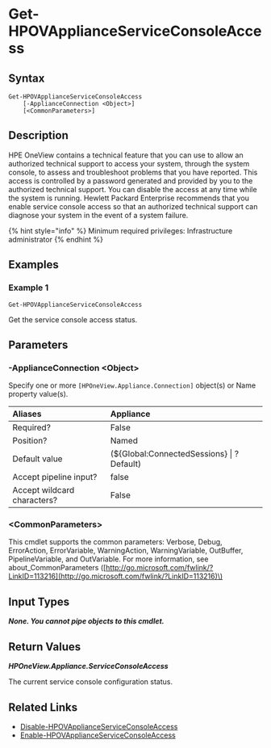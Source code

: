 ﻿---
description: Get the appliance service console access configuration.
---

# Get-HPOVApplianceServiceConsoleAccess

## Syntax

```text
Get-HPOVApplianceServiceConsoleAccess
    [-ApplianceConnection <Object>]
    [<CommonParameters>]
```

## Description

HPE OneView contains a technical feature that you can use to allow an authorized technical support to access your system, through the system console, to assess and troubleshoot problems that you have reported. This access is controlled by a password generated and provided by you to the authorized technical support. You can disable the access at any time while the system is running. Hewlett Packard Enterprise recommends that you enable service console access so that an authorized technical support can diagnose your system in the event of a system failure.

{% hint style="info" %}
Minimum required privileges: Infrastructure administrator
{% endhint %}

## Examples

###  Example 1 

```text
Get-HPOVApplianceServiceConsoleAccess
```

Get the service console access status.

## Parameters

### -ApplianceConnection &lt;Object&gt;

Specify one or more `[HPOneView.Appliance.Connection]` object(s) or Name property value(s).

| Aliases | Appliance |
| :--- | :--- |
| Required? | False |
| Position? | Named |
| Default value | (${Global:ConnectedSessions} &vert; ? Default) |
| Accept pipeline input? | false |
| Accept wildcard characters? | False |

### &lt;CommonParameters&gt;

This cmdlet supports the common parameters: Verbose, Debug, ErrorAction, ErrorVariable, WarningAction, WarningVariable, OutBuffer, PipelineVariable, and OutVariable. For more information, see about\_CommonParameters \([http://go.microsoft.com/fwlink/?LinkID=113216](http://go.microsoft.com/fwlink/?LinkID=113216)\)

## Input Types

_**None.  You cannot pipe objects to this cmdlet.**_

## Return Values

_**HPOneView.Appliance.ServiceConsoleAccess**_

The current service console configuration status.

## Related Links

* [Disable-HPOVApplianceServiceConsoleAccess](disable-hpovapplianceserviceconsoleaccess.md)
* [Enable-HPOVApplianceServiceConsoleAccess](enable-hpovapplianceserviceconsoleaccess.md)
